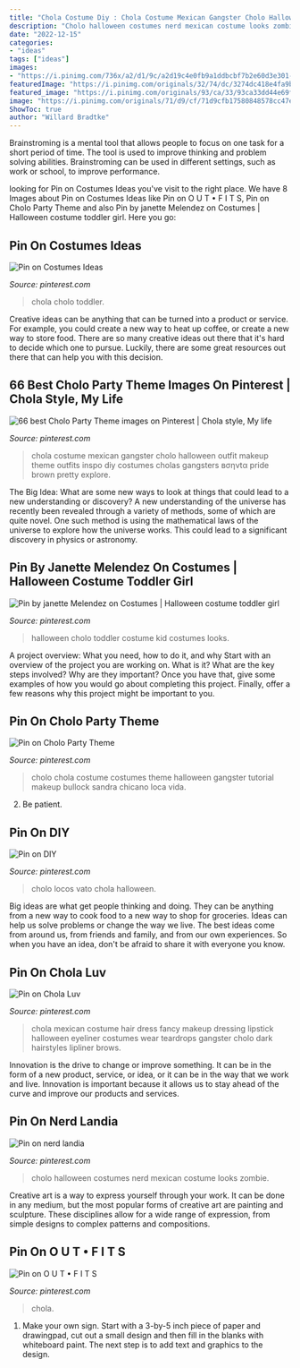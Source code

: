 ```yaml
---
title: "Chola Costume Diy : Chola Costume Mexican Gangster Cholo Halloween Outfit Makeup Theme Outfits Inspo Diy Costumes Cholas Gangsters вσηνtα Pride Brown Pretty Explore"
description: "Cholo halloween costumes nerd mexican costume looks zombie"
date: "2022-12-15"
categories:
- "ideas"
tags: ["ideas"]
images:
- "https://i.pinimg.com/736x/a2/d1/9c/a2d19c4e0fb9a1ddbcbf7b2e60d3e301--cholo-costume-gangster-costumes.jpg"
featuredImage: "https://i.pinimg.com/originals/32/74/dc/3274dc418e4fa9b7f719fff3c25ef938.jpg"
featured_image: "https://i.pinimg.com/originals/93/ca/33/93ca33dd44e69f8d509c91042b618bdc.jpg"
image: "https://i.pinimg.com/originals/71/d9/cf/71d9cfb17580848578cc47e5a8ad526b.jpg"
ShowToc: true
author: "Willard Bradtke"
---
```



Brainstroming is a mental tool that allows people to focus on one task for a short period of time. The tool is used to improve thinking and problem solving abilities. Brainstroming can be used in different settings, such as work or school, to improve performance.

	

		
looking for Pin on Costumes Ideas you've visit to the right place. We have 8 Images about Pin on Costumes Ideas like Pin on O U T • F I T S, Pin on Cholo Party Theme and also Pin by janette Melendez on Costumes | Halloween costume toddler girl. Here you go:
		
    
## Pin On Costumes Ideas

<img loading=lazy src="https://i.pinimg.com/originals/3a/b4/18/3ab41833717a94297ba8b0296cfd0498.jpg" onerror="this.onerror=null;this.src='https://tse1.mm.bing.net/th?id=OIP.zIGxne1-7co5_ZGXziawBAHaJ4&amp;pid=15.1';" alt="Pin on Costumes Ideas">

_Source: pinterest.com_

>chola cholo toddler. 

	

Creative ideas can be anything that can be turned into a product or service. For example, you could create a new way to heat up coffee, or create a new way to store food. There are so many creative ideas out there that it's hard to decide which one to pursue. Luckily, there are some great resources out there that can help you with this decision.

    
## 66 Best Cholo Party Theme Images On Pinterest | Chola Style, My Life

<img loading=lazy src="https://i.pinimg.com/736x/d1/54/85/d15485bc52c52baa97f34004882d8a97.jpg" onerror="this.onerror=null;this.src='https://tse1.mm.bing.net/th?id=OIP.6SJ81xCJLCAuZChw7SOmIgHaNK&amp;pid=15.1';" alt="66 best Cholo Party Theme images on Pinterest | Chola style, My life">

_Source: pinterest.com_

>chola costume mexican gangster cholo halloween outfit makeup theme outfits inspo diy costumes cholas gangsters вσηνtα pride brown pretty explore. 

	

The Big Idea: What are some new ways to look at things that could lead to a new understanding or discovery?
A new understanding of the universe has recently been revealed through a variety of methods, some of which are quite novel. One such method is using the mathematical laws of the universe to explore how the universe works. This could lead to a significant discovery in physics or astronomy.

    
## Pin By Janette Melendez On Costumes | Halloween Costume Toddler Girl

<img loading=lazy src="https://i.pinimg.com/originals/a7/68/23/a768238b629c2e6a0c5eb53ed46770e3.jpg" onerror="this.onerror=null;this.src='https://tse2.mm.bing.net/th?id=OIP._fiya2RE5n3vwGLAIy7sCwHaP9&amp;pid=15.1';" alt="Pin by janette Melendez on Costumes | Halloween costume toddler girl">

_Source: pinterest.com_

>halloween cholo toddler costume kid costumes looks. 

	

A project overview: What you need, how to do it, and why
Start with an overview of the project you are working on. What is it? What are the key steps involved? Why are they important? Once you have that, give some examples of how you would go about completing this project. Finally, offer a few reasons why this project might be important to you.

    
## Pin On Cholo Party Theme

<img loading=lazy src="https://i.pinimg.com/736x/a2/d1/9c/a2d19c4e0fb9a1ddbcbf7b2e60d3e301--cholo-costume-gangster-costumes.jpg" onerror="this.onerror=null;this.src='https://tse2.mm.bing.net/th?id=OIP.HvWAPTby6c_iV0l2Jg_C1QHaLG&amp;pid=15.1';" alt="Pin on Cholo Party Theme">

_Source: pinterest.com_

>cholo chola costume costumes theme halloween gangster tutorial makeup bullock sandra chicano loca vida. 

	

2. Be patient.

    
## Pin On DIY

<img loading=lazy src="https://i.pinimg.com/originals/4f/1f/73/4f1f737d2cb85b5573ed19f0749942a6.jpg" onerror="this.onerror=null;this.src='https://tse2.mm.bing.net/th?id=OIP.WWRacfJNXrlRpeeHZe-cIQHaJQ&amp;pid=15.1';" alt="Pin on DIY">

_Source: pinterest.com_

>cholo locos vato chola halloween. 

	

Big ideas are what get people thinking and doing. They can be anything from a new way to cook food to a new way to shop for groceries. Ideas can help us solve problems or change the way we live. The best ideas come from around us, from friends and family, and from our own experiences. So when you have an idea, don't be afraid to share it with everyone you know.

    
## Pin On Chola Luv

<img loading=lazy src="https://i.pinimg.com/originals/32/74/dc/3274dc418e4fa9b7f719fff3c25ef938.jpg" onerror="this.onerror=null;this.src='https://tse1.mm.bing.net/th?id=OIP.r6M-e_DL3OaloUKP6paUjwHaLL&amp;pid=15.1';" alt="Pin on Chola Luv">

_Source: pinterest.com_

>chola mexican costume hair dress fancy makeup dressing lipstick halloween eyeliner costumes wear teardrops gangster cholo dark hairstyles lipliner brows. 

	

Innovation is the drive to change or improve something. It can be in the form of a new product, service, or idea, or it can be in the way that we work and live. Innovation is important because it allows us to stay ahead of the curve and improve our products and services.

    
## Pin On Nerd Landia

<img loading=lazy src="https://i.pinimg.com/originals/93/ca/33/93ca33dd44e69f8d509c91042b618bdc.jpg" onerror="this.onerror=null;this.src='https://tse3.mm.bing.net/th?id=OIP.xb-ZRDxeQBvGDOIYomIETQHaJ4&amp;pid=15.1';" alt="Pin on nerd landia">

_Source: pinterest.com_

>cholo halloween costumes nerd mexican costume looks zombie. 

	

Creative art is a way to express yourself through your work. It can be done in any medium, but the most popular forms of creative art are painting and sculpture. These disciplines allow for a wide range of expression, from simple designs to complex patterns and compositions.

    
## Pin On O U T • F I T S

<img loading=lazy src="https://i.pinimg.com/originals/71/d9/cf/71d9cfb17580848578cc47e5a8ad526b.jpg" onerror="this.onerror=null;this.src='https://tse2.mm.bing.net/th?id=OIP.x2YXSGZW9KtQH0hWWgiXLgHaJ4&amp;pid=15.1';" alt="Pin on O U T • F I T S">

_Source: pinterest.com_

>chola. 

	

1. Make your own sign. Start with a 3-by-5 inch piece of paper and drawingpad, cut out a small design and then fill in the blanks with whiteboard paint. The next step is to add text and graphics to the design.


